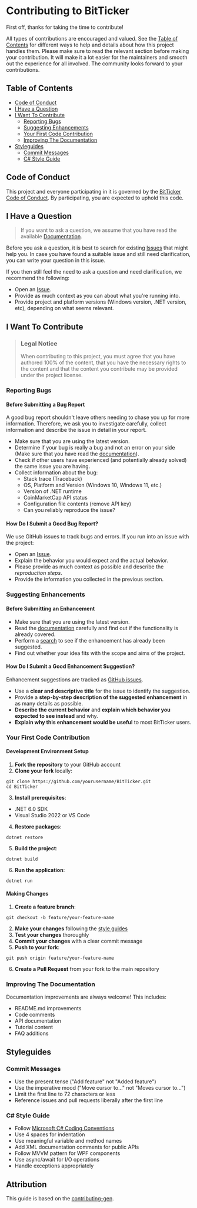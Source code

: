 # Contributing to BitTicker

First off, thanks for taking the time to contribute! 

All types of contributions are encouraged and valued. See the [Table of Contents](#table-of-contents) for different ways to help and details about how this project handles them. Please make sure to read the relevant section before making your contribution. It will make it a lot easier for the maintainers and smooth out the experience for all involved. The community looks forward to your contributions. 

## Table of Contents

- [Code of Conduct](#code-of-conduct)
- [I Have a Question](#i-have-a-question)
- [I Want To Contribute](#i-want-to-contribute)
  - [Reporting Bugs](#reporting-bugs)
  - [Suggesting Enhancements](#suggesting-enhancements)
  - [Your First Code Contribution](#your-first-code-contribution)
  - [Improving The Documentation](#improving-the-documentation)
- [Styleguides](#styleguides)
  - [Commit Messages](#commit-messages)
  - [C# Style Guide](#c-style-guide)

## Code of Conduct

This project and everyone participating in it is governed by the [BitTicker Code of Conduct](CODE_OF_CONDUCT.md). By participating, you are expected to uphold this code.

## I Have a Question

> If you want to ask a question, we assume that you have read the available [Documentation](README.md).

Before you ask a question, it is best to search for existing [Issues](https://github.com/hvmonteiro/BitTicker/issues) that might help you. In case you have found a suitable issue and still need clarification, you can write your question in this issue.

If you then still feel the need to ask a question and need clarification, we recommend the following:

- Open an [Issue](https://github.com/hvmonteiro/BitTicker/issues/new).
- Provide as much context as you can about what you're running into.
- Provide project and platform versions (Windows version, .NET version, etc), depending on what seems relevant.

## I Want To Contribute

> ### Legal Notice
> When contributing to this project, you must agree that you have authored 100% of the content, that you have the necessary rights to the content and that the content you contribute may be provided under the project license.

### Reporting Bugs

#### Before Submitting a Bug Report

A good bug report shouldn't leave others needing to chase you up for more information. Therefore, we ask you to investigate carefully, collect information and describe the issue in detail in your report.

- Make sure that you are using the latest version.
- Determine if your bug is really a bug and not an error on your side (Make sure that you have read the [documentation](README.md)).
- Check if other users have experienced (and potentially already solved) the same issue you are having.
- Collect information about the bug:
  - Stack trace (Traceback)
  - OS, Platform and Version (Windows 10, Windows 11, etc.)
  - Version of .NET runtime
  - CoinMarketCap API status
  - Configuration file contents (remove API key)
  - Can you reliably reproduce the issue?

#### How Do I Submit a Good Bug Report?

We use GitHub issues to track bugs and errors. If you run into an issue with the project:

- Open an [Issue](https://github.com/hvmonteiro/BitTicker/issues/new).
- Explain the behavior you would expect and the actual behavior.
- Please provide as much context as possible and describe the *reproduction steps*.
- Provide the information you collected in the previous section.

### Suggesting Enhancements

#### Before Submitting an Enhancement

- Make sure that you are using the latest version.
- Read the [documentation](README.md) carefully and find out if the functionality is already covered.
- Perform a [search](https://github.com/hvmonteiro/BitTicker/issues) to see if the enhancement has already been suggested.
- Find out whether your idea fits with the scope and aims of the project.

#### How Do I Submit a Good Enhancement Suggestion?

Enhancement suggestions are tracked as [GitHub issues](https://github.com/hvmonteiro/BitTicker/issues).

- Use a **clear and descriptive title** for the issue to identify the suggestion.
- Provide a **step-by-step description of the suggested enhancement** in as many details as possible.
- **Describe the current behavior** and **explain which behavior you expected to see instead** and why.
- **Explain why this enhancement would be useful** to most BitTicker users.

### Your First Code Contribution

#### Development Environment Setup

1. **Fork the repository** to your GitHub account
2. **Clone your fork** locally:
```
git clone https://github.com/yourusername/BitTicker.git
cd BitTicker
```

3. **Install prerequisites**:
- .NET 6.0 SDK
- Visual Studio 2022 or VS Code
4. **Restore packages**:
```
dotnet restore
```

5. **Build the project**:
```
dotnet build
```

6. **Run the application**:
```
dotnet run
```

#### Making Changes

1. **Create a feature branch**:
```
git checkout -b feature/your-feature-name
```

2. **Make your changes** following the [style guides](#styleguides)
3. **Test your changes** thoroughly
4. **Commit your changes** with a clear commit message
5. **Push to your fork**:
```
git push origin feature/your-feature-name
```

6. **Create a Pull Request** from your fork to the main repository

### Improving The Documentation

Documentation improvements are always welcome! This includes:

- README.md improvements
- Code comments
- API documentation
- Tutorial content
- FAQ additions

## Styleguides

### Commit Messages

- Use the present tense ("Add feature" not "Added feature")
- Use the imperative mood ("Move cursor to..." not "Moves cursor to...")
- Limit the first line to 72 characters or less
- Reference issues and pull requests liberally after the first line

### C# Style Guide

- Follow [Microsoft C# Coding Conventions](https://docs.microsoft.com/en-us/dotnet/csharp/fundamentals/coding-style/coding-conventions)
- Use 4 spaces for indentation
- Use meaningful variable and method names
- Add XML documentation comments for public APIs
- Follow MVVM pattern for WPF components
- Use async/await for I/O operations
- Handle exceptions appropriately


## Attribution

This guide is based on the [contributing-gen](https://github.com/bttger/contributing-gen).
